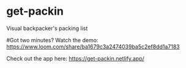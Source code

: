 # get-packin
Visual backpacker's packing list

#Got two minutes? Watch the demo:
https://www.loom.com/share/ba1679c3a2474039ba5c2ef8dd1a7183

Check out the app here:
https://get-packin.netlify.app/
